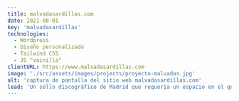 ```yaml
---
title: malvadasardillas.com
date: 2021-08-01
key: 'malvadasardillas'
technologies:
  - Wordpress
  - Diseño personalizado
  - Tailwind CSS
  - JS "vainilla"
clientURL: https://www.malvadasardillas.com
image: './src/assets/images/projects/proyecto-malvadas.jpg'
alt: 'captura de pantalla del sitio web malvadasardillas.com'
lead: 'Un sello discográfico de Madrid que requería un espacio en el que mostrar la actividad de sus artistas a modo de revista cultural. Tanto el sello como sus proyectos musicales tienen mucha personalidad y un estilo propio, por lo que el diseño web debía adaptarse a ellos y captar su esencia.'
---
```

